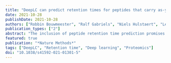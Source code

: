 ```yaml
---
title: "DeepLC can predict retention times for peptides that carry as-yet unseen modifications"
date: 2021-10-28
publishDate: 2021-10-28
authors: ["Robbin Bouwmeester", "Ralf Gabriels", "Niels Hulstaert", "Lennart Martens", "Sven Degroeve"]
publication_types: ["2"]
abstract: "The inclusion of peptide retention time prediction promises to remove peptide identification ambiguity in complex liquid chromatography–mass spectrometry identification workflows. However, due to the way peptides are encoded in current prediction models, accurate retention times cannot be predicted for modified peptides. This is especially problematic for fledgling open searches, which will benefit from accurate retention time prediction for modified peptides to reduce identification ambiguity. We present DeepLC, a deep learning peptide retention time predictor using peptide encoding based on atomic composition that allows the retention time of (previously unseen) modified peptides to be predicted accurately. We show that DeepLC performs similarly to current state-of-the-art approaches for unmodified peptides and, more importantly, accurately predicts retention times for modifications not seen during training. Moreover, we show that DeepLC’s ability to predict retention times for any modification enables potentially incorrect identifications to be flagged in an open search of a wide variety of proteome data."
featured: true
publication: "*Nature Methods*"
tags: ["DeepLC", "Retention time", "Deep learning", "Proteomics"]
doi: "10.1038/s41592-021-01301-5"
---
```

